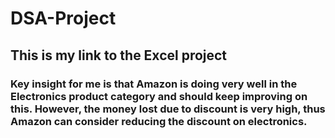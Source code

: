 # DSA-Project
## This is my link to the Excel project
### Key insight for me is that Amazon is doing very well in the Electronics product category and should keep improving on this. However, the money lost due to discount is very high, thus Amazon can consider reducing the discount on electronics.
